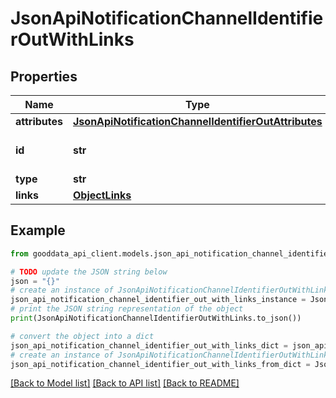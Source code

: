 # JsonApiNotificationChannelIdentifierOutWithLinks


## Properties

Name | Type | Description | Notes
------------ | ------------- | ------------- | -------------
**attributes** | [**JsonApiNotificationChannelIdentifierOutAttributes**](JsonApiNotificationChannelIdentifierOutAttributes.md) |  | [optional] 
**id** | **str** | API identifier of an object | 
**type** | **str** | Object type | 
**links** | [**ObjectLinks**](ObjectLinks.md) |  | [optional] 

## Example

```python
from gooddata_api_client.models.json_api_notification_channel_identifier_out_with_links import JsonApiNotificationChannelIdentifierOutWithLinks

# TODO update the JSON string below
json = "{}"
# create an instance of JsonApiNotificationChannelIdentifierOutWithLinks from a JSON string
json_api_notification_channel_identifier_out_with_links_instance = JsonApiNotificationChannelIdentifierOutWithLinks.from_json(json)
# print the JSON string representation of the object
print(JsonApiNotificationChannelIdentifierOutWithLinks.to_json())

# convert the object into a dict
json_api_notification_channel_identifier_out_with_links_dict = json_api_notification_channel_identifier_out_with_links_instance.to_dict()
# create an instance of JsonApiNotificationChannelIdentifierOutWithLinks from a dict
json_api_notification_channel_identifier_out_with_links_from_dict = JsonApiNotificationChannelIdentifierOutWithLinks.from_dict(json_api_notification_channel_identifier_out_with_links_dict)
```
[[Back to Model list]](../README.md#documentation-for-models) [[Back to API list]](../README.md#documentation-for-api-endpoints) [[Back to README]](../README.md)


